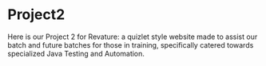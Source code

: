 # Project2
Here is our Project 2 for Revature: a quizlet style website made to assist our batch and future batches for those in training, specifically catered towards specialized Java Testing and Automation. 
